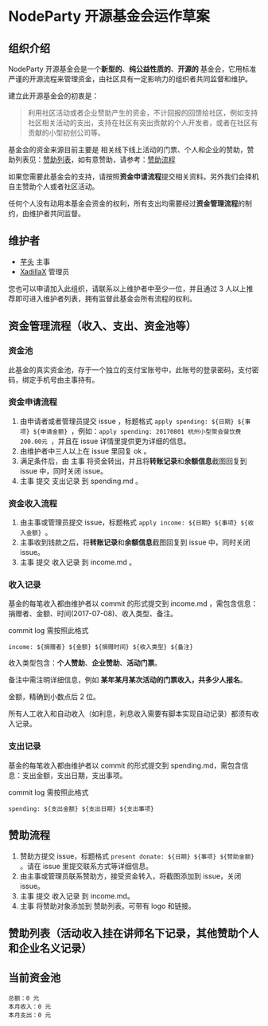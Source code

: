 #  NodeParty 开源基金会运作草案
## 组织介绍

NodeParty 开源基金会是一个**新型的**、**纯公益性质的**、**开源的** 基金会，它用标准严谨的开源流程来管理资金，由社区具有一定影响力的组织者共同监督和维护。

建立此开源基金会的初衷是：
> 利用社区活动或者企业赞助产生的资金，不计回报的回馈给社区，例如支持社区相关活动的支出，支持在社区有突出贡献的个人开发者，或者在社区有贡献的小型初创公司等。

基金会的资金来源目前主要是 相关线下线上活动的门票、个人和企业的赞助，赞助列表见：[赞助列表](#赞助列表活动收入挂在讲师名下记录其他赞助个人和企业名义记录)，如有意赞助，请参考：[赞助流程](#赞助流程)

如果您需要此基金会的支持，请按照**资金申请流程**提交相关资料。另外我们会择机自主赞助个人或者社区活动。

任何个人没有动用本基金会资金的权利，所有支出均需要经过**资金管理流程**的制约，由维护者共同监督。

## 维护者

* [芋头](https://github.com/xinyu198736) 主事
* [XadillaX](https://github.com/XadillaX) 管理员

您也可以申请加入此组织，请联系以上维护者中至少一位，并且通过 3 人以上推荐即可进入维护者列表，拥有监督此基金会所有流程的权利。

## 资金管理流程（收入、支出、资金池等）

### 资金池

此基金的真实资金池，存于一个独立的支付宝账号中，此账号的登录密码，支付密码，绑定手机号由主事持有。

### 资金申请流程

1. 由申请者或者管理员提交 issue ，标题格式 
`apply spending: ${日期} ${事项} ${申请金额} `，例如：`apply spending: 20170801 杭州小型聚会餐饮费 200.00元 `，并且在 issue 详情里提供更为详细的信息。
2. 由维护者中三人以上在 issue 里回复 ok 。
3. 满足条件后，由 主事 将资金转出，并且将**转账记录**和**余额信息**截图回复到 issue 中，同时关闭 issue。
4. 主事 提交 支出记录 到 spending.md 。

### 资金收入流程

1. 由主事或管理员提交 issue，标题格式 `apply income: ${日期} ${事项} ${收入金额} `。
2. 主事收到钱款之后，将**转账记录**和**余额信息**截图回复到 issue 中，同时关闭 issue。
3. 主事 提交 收入记录 到 income.md 。

### 收入记录

基金的每笔收入都由维护者以 commit 的形式提交到 income.md ，需包含信息：捐赠者、金额、时间(2017-07-08)、收入类型、备注。

commit log 需按照此格式 

	income: ${捐赠者} ${金额} ${捐赠时间} ${收入类型} ${备注}

收入类型包含：**个人赞助**、**企业赞助**、**活动门票**。

备注中需注明详细信息，例如 **某年某月某次活动的门票收入，共多少人报名**。

金额，精确到小数点后 2 位。

所有人工收入和自动收入（如利息，利息收入需要有脚本实现自动记录）都须有收入记录。

### 支出记录

基金的每笔收入都由维护者以 commit 的形式提交到 spending.md，需包含信息：支出金额，支出日期，支出事项。

commit log 需按照此格式 

	spending: ${支出金额} ${支出日期} ${支出事项}

## 赞助流程

1. 赞助方提交 issue，标题格式 `present donate: ${日期} ${事项} ${赞助金额} `。请在 issue 里提交联系方式等详细信息。
2. 由主事或管理员联系赞助方，接受资金转入，将截图添加到 issue，关闭 issue。
3. 主事 提交 收入记录 到 income.md。
4. 主事 将赞助对象添加到 赞助列表。可带有 logo 和链接。

## 赞助列表（活动收入挂在讲师名下记录，其他赞助个人和企业名义记录）

## 当前资金池

```money
总额：0 元
本月收入：0 元
本月支出：0 元
```
